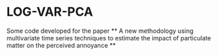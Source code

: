 # LOG-VAR-PCA
Some code developed for the paper ** A new methodology using multivariate time series techniques to estimate the impact of particulate matter on the perceived annoyance ** 